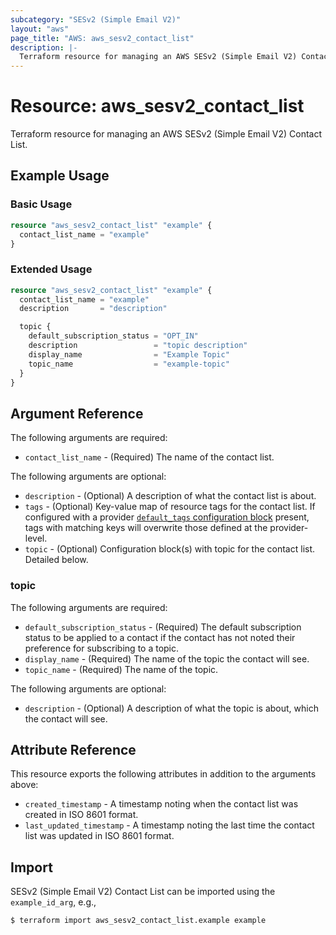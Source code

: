 ```yaml
---
subcategory: "SESv2 (Simple Email V2)"
layout: "aws"
page_title: "AWS: aws_sesv2_contact_list"
description: |-
  Terraform resource for managing an AWS SESv2 (Simple Email V2) Contact List.
---
```


# Resource: aws_sesv2_contact_list

Terraform resource for managing an AWS SESv2 (Simple Email V2) Contact List.

## Example Usage

### Basic Usage

```terraform
resource "aws_sesv2_contact_list" "example" {
  contact_list_name = "example"
}
```

### Extended Usage

```terraform
resource "aws_sesv2_contact_list" "example" {
  contact_list_name = "example"
  description       = "description"

  topic {
    default_subscription_status = "OPT_IN"
    description                 = "topic description"
    display_name                = "Example Topic"
    topic_name                  = "example-topic"
  }
}
```

## Argument Reference

The following arguments are required:

* `contact_list_name` - (Required) The name of the contact list.

The following arguments are optional:

* `description` - (Optional) A description of what the contact list is about.
* `tags` - (Optional) Key-value map of resource tags for the contact list. If configured with a provider [`default_tags` configuration block](https://registry.terraform.io/providers/hashicorp/aws/latest/docs#default_tags-configuration-block) present, tags with matching keys will overwrite those defined at the provider-level.
* `topic` - (Optional) Configuration block(s) with topic for the contact list. Detailed below.

### topic

The following arguments are required:

* `default_subscription_status` - (Required) The default subscription status to be applied to a contact if the contact has not noted their preference for subscribing to a topic.
* `display_name` - (Required) The name of the topic the contact will see.
* `topic_name` - (Required) The name of the topic.

The following arguments are optional:

* `description` - (Optional) A description of what the topic is about, which the contact will see.

## Attribute Reference

This resource exports the following attributes in addition to the arguments above:

* `created_timestamp` - A timestamp noting when the contact list was created in ISO 8601 format.
* `last_updated_timestamp` - A timestamp noting the last time the contact list was updated in ISO 8601 format.

## Import

SESv2 (Simple Email V2) Contact List can be imported using the `example_id_arg`, e.g.,

```
$ terraform import aws_sesv2_contact_list.example example
```
